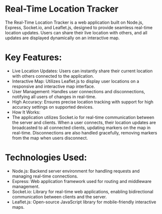 # Real-Time Location Tracker

The Real-Time Location Tracker is a web application built on Node.js, Express, Socket.io, and Leaflet.js, designed to provide seamless real-time location updates. Users can share their live location with others, and all updates are displayed dynamically on an interactive map.

# Key Features:
- Live Location Updates: Users can instantly share their current location with others connected to the application.
- Interactive Map: Utilizes Leaflet.js to display user locations on a responsive and interactive map interface.
- User Management: Handles user connections and disconnections, notifying all users of changes in real-time.
- High Accuracy: Ensures precise location tracking with support for high accuracy settings on supported devices.
- How It Works:
- The application utilizes Socket.io for real-time communication between the server and clients. When a user connects, their location updates are broadcasted to all connected clients, updating markers on the map in real-time. Disconnections are also handled gracefully, removing markers from the map when users disconnect.

# Technologies Used:
- Node.js: Backend server environment for handling requests and managing real-time connections.
- Express: Web application framework used for routing and middleware management.
- Socket.io: Library for real-time web applications, enabling bidirectional communication between clients and the server.
- Leaflet.js: Open-source JavaScript library for mobile-friendly interactive maps.